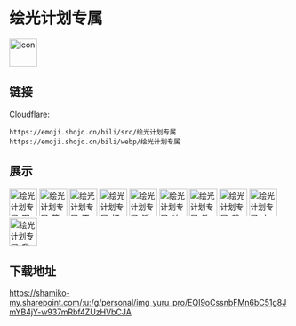# 绘光计划专属
<img src="https://emoji.shojo.cn/bili/src/绘光计划专属/icon.png" width="50" height="50" alt="icon">

## 链接
Cloudflare:
```
https://emoji.shojo.cn/bili/src/绘光计划专属
https://emoji.shojo.cn/bili/webp/绘光计划专属
```
## 展示
<img src="https://emoji.shojo.cn/bili/src/绘光计划专属/绘光计划专属-啊对对对.png" width="50" height="50" alt="绘光计划专属-啊对对对">
<img src="https://emoji.shojo.cn/bili/src/绘光计划专属/绘光计划专属-算了.png" width="50" height="50" alt="绘光计划专属-算了">
<img src="https://emoji.shojo.cn/bili/src/绘光计划专属/绘光计划专属-不许搞颜色.png" width="50" height="50" alt="绘光计划专属-不许搞颜色">
<img src="https://emoji.shojo.cn/bili/src/绘光计划专属/绘光计划专属-打咩.png" width="50" height="50" alt="绘光计划专属-打咩">
<img src="https://emoji.shojo.cn/bili/src/绘光计划专属/绘光计划专属-饭饭.png" width="50" height="50" alt="绘光计划专属-饭饭">
<img src="https://emoji.shojo.cn/bili/src/绘光计划专属/绘光计划专属-咕了.png" width="50" height="50" alt="绘光计划专属-咕了">
<img src="https://emoji.shojo.cn/bili/src/绘光计划专属/绘光计划专属-教我画画.png" width="50" height="50" alt="绘光计划专属-教我画画">
<img src="https://emoji.shojo.cn/bili/src/绘光计划专属/绘光计划专属-就要搞颜色.png" width="50" height="50" alt="绘光计划专属-就要搞颜色">
<img src="https://emoji.shojo.cn/bili/src/绘光计划专属/绘光计划专属-太强了.png" width="50" height="50" alt="绘光计划专属-太强了">
<img src="https://emoji.shojo.cn/bili/src/绘光计划专属/绘光计划专属-我画我画.png" width="50" height="50" alt="绘光计划专属-我画我画">

## 下载地址

https://shamiko-my.sharepoint.com/:u:/g/personal/img_yuru_pro/EQI9oCssnbFMn6bC51g8JmYB4jY-w937mRbf4ZUzHVbCJA